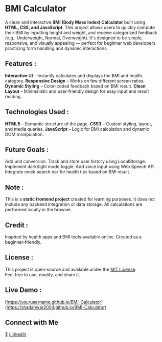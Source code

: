 # BMI Calculator

A clean and interactive **BMI (Body Mass Index) Calculator** built using **HTML, CSS, and JavaScript**. This project allows users to quickly compute their BMI by inputting height and weight, and receive categorized feedback (e.g., Underweight, Normal, Overweight). It's designed to be simple, responsive, and visually appealing — perfect for beginner web developers practicing form handling and dynamic interactions.


## Features :

**Interactive UI** – Instantly calculates and displays the BMI and health category.
**Responsive Design** – Works on few different screen ratios.
**Dynamic Styling** – Color-coded feedback based on BMI result.
**Clean Layout** – Minimalistic and user-friendly design for easy input and result reading.

## Technologies Used :

**HTML5** – Semantic structure of the page.
**CSS3** – Custom styling, layout, and media queries.
**JavaScript** – Logic for BMI calculation and dynamic DOM manipulation.

## Future Goals :

Add unit conversion.
Track and store user history using LocalStorage.
Implement dark/light mode toggle.
Add voice input using Web Speech API.
Integrate mock search bar for health tips based on BMI result.

## Note :

This is a **static frontend project** created for learning purposes. It does not include any backend integration or data storage. All calculations are performed locally in the browser.


## Credit :

Inspired by health apps and BMI tools available online. Created as a beginner-friendly.


## License :

This project is open-source and available under the [MIT License](https://opensource.org/licenses/MIT).  
Feel free to use, modify, and share it.



## Live Demo :

[https://yourusername.github.io/BMI-Calculator](https://shadanwar2004.github.io/BMI-Calculator)


## Connect with Me

🔗 [LinkedIn](https://www.linkedin.com/in/shadanwar07)


